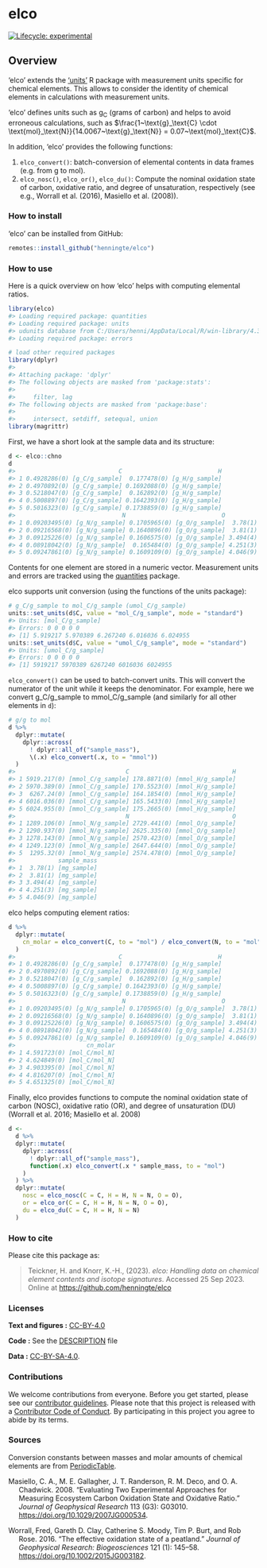 
<!-- README.md is generated from README.Rmd. Please edit that file -->

# elco

<!-- badges: start -->

[![Lifecycle:
experimental](https://img.shields.io/badge/lifecycle-experimental-orange.svg)](https://www.tidyverse.org/lifecycle/#experimental)
<!-- badges: end -->

## Overview

‘elco’ extends the [‘units’](https://r-quantities.github.io/units/) R
package with measurement units specific for chemical elements. This
allows to consider the identity of chemical elements in calculations
with measurement units.

‘elco’ defines units such as g$_\text{C}$ (grams of carbon) and helps to
avoid erroneous calculations, such as
$\frac{1~\text{g}_\text{C} \cdot \text{mol}_\text{N}}{14.0067~\text{g}_\text{N}} = 0.07~\text{mol}_\text{C}$.

In addition, ‘elco’ provides the following functions:

1.  `elco_convert()`: batch-conversion of elemental contents in data
    frames (e.g. from g to mol).
2.  `elco_nosc()`, `elco_or()`, `elco_du()`: Compute the nominal
    oxidation state of carbon, oxidative ratio, and degree of
    unsaturation, respectively (see e.g., Worrall et al. (2016),
    Masiello et al. (2008)).

### How to install

‘elco’ can be installed from GitHub:

``` r
remotes::install_github("henningte/elco")
```

### How to use

Here is a quick overview on how ‘elco’ helps with computing elemental
ratios.

``` r
library(elco)
#> Loading required package: quantities
#> Loading required package: units
#> udunits database from C:/Users/henni/AppData/Local/R/win-library/4.3/units/share/udunits/udunits2.xml
#> Loading required package: errors

# load other required packages
library(dplyr)
#> 
#> Attaching package: 'dplyr'
#> The following objects are masked from 'package:stats':
#> 
#>     filter, lag
#> The following objects are masked from 'package:base':
#> 
#>     intersect, setdiff, setequal, union
library(magrittr)
```

First, we have a short look at the sample data and its structure:

``` r
d <- elco::chno
d
#>                             C                           H
#> 1 0.4928286(0) [g_C/g_sample]  0.177478(0) [g_H/g_sample]
#> 2 0.4970892(0) [g_C/g_sample] 0.1692088(0) [g_H/g_sample]
#> 3 0.5218047(0) [g_C/g_sample]  0.162892(0) [g_H/g_sample]
#> 4 0.5008897(0) [g_C/g_sample] 0.1642393(0) [g_H/g_sample]
#> 5 0.5016323(0) [g_C/g_sample] 0.1738859(0) [g_H/g_sample]
#>                              N                           O          sample_mass
#> 1 0.09203495(0) [g_N/g_sample] 0.1705965(0) [g_O/g_sample]  3.78(1) [mg_sample]
#> 2 0.09216568(0) [g_N/g_sample] 0.1640896(0) [g_O/g_sample]  3.81(1) [mg_sample]
#> 3 0.09125226(0) [g_N/g_sample] 0.1606575(0) [g_O/g_sample] 3.494(4) [mg_sample]
#> 4 0.08918042(0) [g_N/g_sample]  0.165484(0) [g_O/g_sample] 4.251(3) [mg_sample]
#> 5 0.09247861(0) [g_N/g_sample] 0.1609109(0) [g_O/g_sample] 4.046(9) [mg_sample]
```

Contents for one element are stored in a numeric vector. Measurement
units and errors are tracked using the
[quantities](https://github.com/r-quantities/quantities) package.

elco supports unit conversion (using the functions of the units
package):

``` r
# g_C/g_sample to mol_C/g_sample (umol_C/g_sample)
units::set_units(d$C, value = "mol_C/g_sample", mode = "standard")
#> Units: [mol_C/g_sample]
#> Errors: 0 0 0 0 0
#> [1] 5.919217 5.970389 6.267240 6.016036 6.024955
units::set_units(d$C, value = "umol_C/g_sample", mode = "standard")
#> Units: [umol_C/g_sample]
#> Errors: 0 0 0 0 0
#> [1] 5919217 5970389 6267240 6016036 6024955
```

`elco_convert()` can be used to batch-convert units. This will convert
the numerator of the unit while it keeps the denominator. For example,
here we convert g_C/g_sample to mmol_C/g_sample (and similarly for all
other elements in `d`):

``` r
# g/g to mol
d %>% 
  dplyr::mutate(
    dplyr::across(
      ! dplyr::all_of("sample_mass"), 
      \(.x) elco_convert(.x, to = "mmol"))
  )
#>                               C                             H
#> 1 5919.217(0) [mmol_C/g_sample] 178.8871(0) [mmol_H/g_sample]
#> 2 5970.389(0) [mmol_C/g_sample] 170.5523(0) [mmol_H/g_sample]
#> 3  6267.24(0) [mmol_C/g_sample] 164.1854(0) [mmol_H/g_sample]
#> 4 6016.036(0) [mmol_C/g_sample] 165.5433(0) [mmol_H/g_sample]
#> 5 6024.955(0) [mmol_C/g_sample] 175.2665(0) [mmol_H/g_sample]
#>                               N                             O
#> 1 1289.106(0) [mmol_N/g_sample] 2729.441(0) [mmol_O/g_sample]
#> 2 1290.937(0) [mmol_N/g_sample] 2625.335(0) [mmol_O/g_sample]
#> 3 1278.143(0) [mmol_N/g_sample] 2570.423(0) [mmol_O/g_sample]
#> 4 1249.123(0) [mmol_N/g_sample] 2647.644(0) [mmol_O/g_sample]
#> 5  1295.32(0) [mmol_N/g_sample] 2574.478(0) [mmol_O/g_sample]
#>            sample_mass
#> 1  3.78(1) [mg_sample]
#> 2  3.81(1) [mg_sample]
#> 3 3.494(4) [mg_sample]
#> 4 4.251(3) [mg_sample]
#> 5 4.046(9) [mg_sample]
```

elco helps computing element ratios:

``` r
d %>%
  dplyr::mutate(
    cn_molar = elco_convert(C, to = "mol") / elco_convert(N, to = "mol")
  )
#>                             C                           H
#> 1 0.4928286(0) [g_C/g_sample]  0.177478(0) [g_H/g_sample]
#> 2 0.4970892(0) [g_C/g_sample] 0.1692088(0) [g_H/g_sample]
#> 3 0.5218047(0) [g_C/g_sample]  0.162892(0) [g_H/g_sample]
#> 4 0.5008897(0) [g_C/g_sample] 0.1642393(0) [g_H/g_sample]
#> 5 0.5016323(0) [g_C/g_sample] 0.1738859(0) [g_H/g_sample]
#>                              N                           O          sample_mass
#> 1 0.09203495(0) [g_N/g_sample] 0.1705965(0) [g_O/g_sample]  3.78(1) [mg_sample]
#> 2 0.09216568(0) [g_N/g_sample] 0.1640896(0) [g_O/g_sample]  3.81(1) [mg_sample]
#> 3 0.09125226(0) [g_N/g_sample] 0.1606575(0) [g_O/g_sample] 3.494(4) [mg_sample]
#> 4 0.08918042(0) [g_N/g_sample]  0.165484(0) [g_O/g_sample] 4.251(3) [mg_sample]
#> 5 0.09247861(0) [g_N/g_sample] 0.1609109(0) [g_O/g_sample] 4.046(9) [mg_sample]
#>                    cn_molar
#> 1 4.591723(0) [mol_C/mol_N]
#> 2 4.624849(0) [mol_C/mol_N]
#> 3 4.903395(0) [mol_C/mol_N]
#> 4 4.816207(0) [mol_C/mol_N]
#> 5 4.651325(0) [mol_C/mol_N]
```

Finally, elco provides functions to compute the nominal oxidation state
of carbon (NOSC), oxidative ratio (OR), and degree of unsaturation (DU)
(Worrall et al. 2016; Masiello et al. 2008)

``` r
d <- 
  d %>% 
  dplyr::mutate(
    dplyr::across(
      ! dplyr::all_of("sample_mass"),
      function(.x) elco_convert(.x * sample_mass, to = "mol")
    )
  ) %>%
  dplyr::mutate(
    nosc = elco_nosc(C = C, H = H, N = N, O = O),
    or = elco_or(C = C, H = H, N = N, O = O),
    du = elco_du(C = C, H = H, N = N)
  )
```

### How to cite

Please cite this package as:

> Teickner, H. and Knorr, K.-H., (2023). *elco: Handling data on
> chemical element contents and isotope signatures*. Accessed 25 Sep
> 2023. Online at <https://github.com/henningte/elco>

### Licenses

**Text and figures :**
[CC-BY-4.0](http://creativecommons.org/licenses/by/4.0/)

**Code :** See the [DESCRIPTION](DESCRIPTION) file

**Data :**
[CC-BY-SA-4.0](https://creativecommons.org/licenses/by-sa/4.0/deed.en).

### Contributions

We welcome contributions from everyone. Before you get started, please
see our [contributor guidelines](CONTRIBUTING.md). Please note that this
project is released with a [Contributor Code of Conduct](CONDUCT.md). By
participating in this project you agree to abide by its terms.

### Sources

Conversion constants between masses and molar amounts of chemical
elements are from
[PeriodicTable](https://github.com/cran/PeriodicTable).

<div id="refs" class="references csl-bib-body hanging-indent">

<div id="ref-Masiello.2008" class="csl-entry">

Masiello, C. A., M. E. Gallagher, J. T. Randerson, R. M. Deco, and O. A.
Chadwick. 2008. “Evaluating Two Experimental Approaches for Measuring
Ecosystem Carbon Oxidation State and Oxidative Ratio.” *Journal of
Geophysical Research* 113 (G3): G03010.
<https://doi.org/10.1029/2007JG000534>.

</div>

<div id="ref-Worrall.2016b" class="csl-entry">

Worrall, Fred, Gareth D. Clay, Catherine S. Moody, Tim P. Burt, and Rob
Rose. 2016. “<span class="nocase">The effective oxidation state of a
peatland</span>.” *Journal of Geophysical Research: Biogeosciences* 121
(1): 145–58. <https://doi.org/10.1002/2015JG003182>.

</div>

</div>
